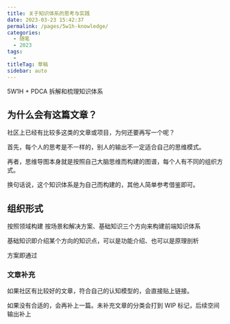 ```yaml
---
title: 关于知识体系的思考与实践
date: 2023-03-23 15:42:37
permalink: /pages/5w1h-knowledge/
categories: 
  - 随笔
  - 2023
tags: 
  - 
titleTag: 草稿
sidebar: auto
---
```


5W1H + PDCA 拆解和梳理知识体系

<!-- more -->

## 为什么会有这篇文章？

社区上已经有比较多这类的文章或项目，为何还要再写一个呢？

首先，每个人的思考是不一样的，别人的输出不一定适合自己的思维模式。

再者，思维导图本身就是按照自己大脑思维而构建的图谱，每个人有不同的组织方式。

换句话说，这个知识体系是为自己而构建的，其他人简单参考借鉴即可。

## 组织形式

按照领域构建
按场景和解决方案、基础知识三个方向来构建前端知识体系

基础知识即介绍某个方向的知识点，可以是功能介绍、也可以是原理剖析

方案即通过

### 文章补充

如果社区有比较好的文章，符合自己的认知模型的，会直接贴上链接。

如果没有合适的，会再补上一篇。未补充文章的分类会打到 WIP 标记，后续空间输出补上

